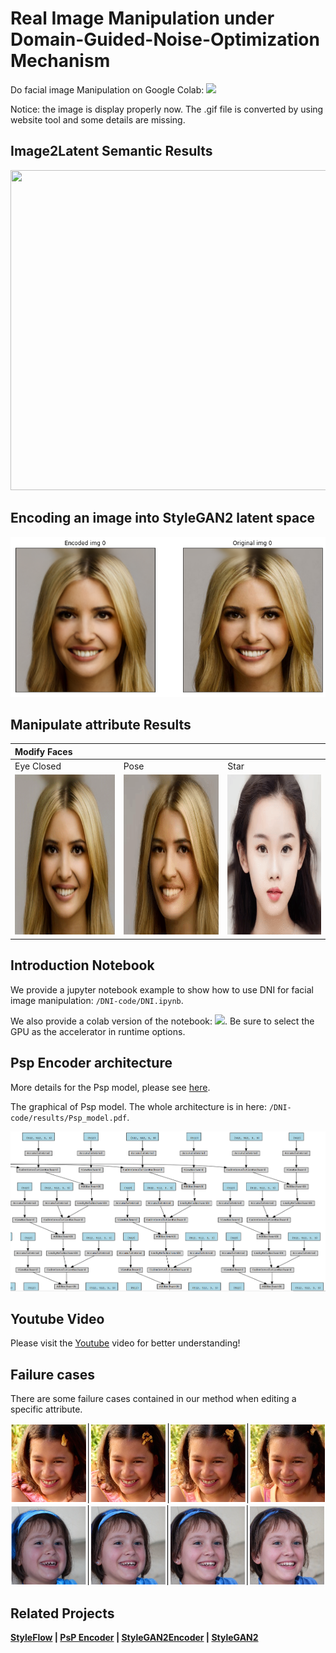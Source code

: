 # Real Image Manipulation under Domain-Guided-Noise-Optimization Mechanism

Do facial image Manipulation on Google Colab: [![](https://colab.research.google.com/assets/colab-badge.svg)](https://colab.research.google.com/drive/1iHjxBLK1H2N4FKTamYvkmIiPjMGw-_YL?authuser=1#scrollTo=AjyF24k-UXyb)

Notice: the image is display properly now. The .gif file is converted by using website tool and some details are missing.

Image2Latent Semantic Results
------------
</div>
<img src="./DNI-Code/result_file/semantic.png" width="512" height="512"> 
</div>


## Encoding an image into StyleGAN2 latent space

</div>
<img src="./DNI-Code/result_file/encoding.png" width="512" height="256"> 
</div>

Manipulate attribute Results
------------
| Modify Faces | | |
| :-- | :-- |:-- |
| Eye Closed | Pose | Star|
|</div><img src="./DNI-Code/result_file/eye.gif" width="256" height="256"> </div>|</div><img src="./DNI-Code/result_file/pose.gif" width="256" height="256"></div>|</div><img src="./DNI-Code/result_file/star.gif" width="256" height="256"></div>|

Introduction Notebook
------------------

We provide a jupyter notebook example to show how to use DNI for facial image manipulation: `/DNI-code/DNI.ipynb`.

We also provide a colab version of the notebook: [![](https://colab.research.google.com/assets/colab-badge.svg)](https://colab.research.google.com/drive/1iHjxBLK1H2N4FKTamYvkmIiPjMGw-_YL?authuser=1#scrollTo=AjyF24k-UXyb). Be sure to select the GPU as the accelerator in runtime options.

Psp Encoder architecture
----------------------
More details for the Psp model, please see [here](https://github.com/eladrich/pixel2style2pixel).

The graphical of Psp model. The whole architecture is in here: `/DNI-code/results/Psp_model.pdf`.

</div>
<img src="./DNI-Code/result_file/PSp.jpg" width="512" height="256"> 
</div>

## Youtube Video

Please visit the [Youtube](https://www.youtube.com/watch?v=KrcCRZs7J98&feature=youtu.be) video for better understanding!

## Failure cases
There are some failure cases contained in our method when editing a specific attribute. 
</div>
<img src="./DNI-Code/result_file/Failure.jpg" width="512" height="128">
<img src="./DNI-Code/result_file/case.jpg" width="512" height="128">
</div>


## Related Projects

**[StyleFlow](https://github.com/RameenAbdal/StyleFlow) | [PsP Encoder](https://github.com/eladrich/pixel2style2pixel) | [StyleGAN2Encoder](https://github.com/bryandlee/stylegan2-encoder-pytorch) | [StyleGAN2](https://github.com/NVlabs/stylegan2)**
